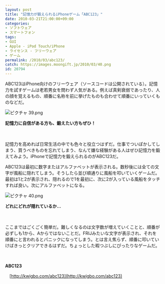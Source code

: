 ```yaml
---
layout: post
title: "記憶力が鍛えられるiPhoneゲーム「ABC123」"
date: 2010-03-21T21:00:00+09:00
categories:
- ソフトウェア
- スマートフォン
tags: 
- GUI
- Apple - iPod Touch/iPhone
- ライセンス - フリーウェア
- ゲーム
permalink: /2010/03/abc123/
catch: https://images.moongift.jp/2010/03/40.png
id: 20794
---
```

ABC123はiPhone向けのフリーウェア（ソースコードは公開されている）。記憶力を試すゲームは老若男女を問わず人気がある。例えば真剣衰弱であったり、人の顔を覚えるもの、順番に名称を前に挙げたものも合わせて順番にいっていくものなどだ。

  

![ピクチャ 39.png](https://images.moongift.jp/2010/03/39.png)  
  
**記憶力に自信がある方も、鍛えたい方もぜひ！**

  

　

  

記憶力を高めれば日常生活の中でも色々と役立つはずだ。仕事でついぽかしてしまう、買うべきものを忘れてしまう、なんて嫌な経験がある人はぜひ記憶力を鍛えてみよう。iPhoneで記憶力を鍛えられるのがABC123だ。

  
<!--more-->

ABC123は最初に数字またはアルファベットが表示される。数秒後には全ての文字が風船に隠れてしまう。そうしたら並び順通りに風船を叩いていくゲームだ。最初は1と2が表示され、隠れるので1を最初に、次に2が入っている風船をタッチすれば良い。次にアルファベットになる。

  

![ピクチャ 40.png](https://images.moongift.jp/2010/03/40.png)  
  
**どれにどれが隠れているか…**

  

　

  

ここまではごくごく簡単だ。難しくなるのは文字数が増えていくことと、順番が必ずしも1から、Aからではないことだ。FRIJみたいな文字が表示され、それを順番にと言われるとパニックになってしまう。とは言え焦らず、順番に叩いていけばきっとクリアできるはずだ。ちょっとした暇つぶしにぴったりなゲームだ。

  

　

  

**ABC123**  
  
　[http://kwigbo.com/abc123](http://kwigbo.com/abc123)

  
